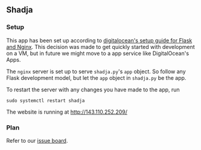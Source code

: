 ## Shadja

### Setup

This app has been set up according to [digitalocean's setup guide for Flask and Nginx](https://www.digitalocean.com/community/tutorials/how-to-serve-flask-applications-with-gunicorn-and-nginx-on-ubuntu-18-04). This decision was made to get quickly started with development on a VM, but in future we might move to a app service like DigitalOcean's Apps.

The `nginx` server is set up to serve `shadja.py`'s `app` object. So follow any Flask development model, but let the `app` object in `shadja.py` be the app.

To restart the server with any changes you have made to the app, run

```
sudo systemctl restart shadja
```

The website is running at http://143.110.252.209/

### Plan
Refer to our [issue board](https://github.com/sddhrthrt/shadja/issues).
